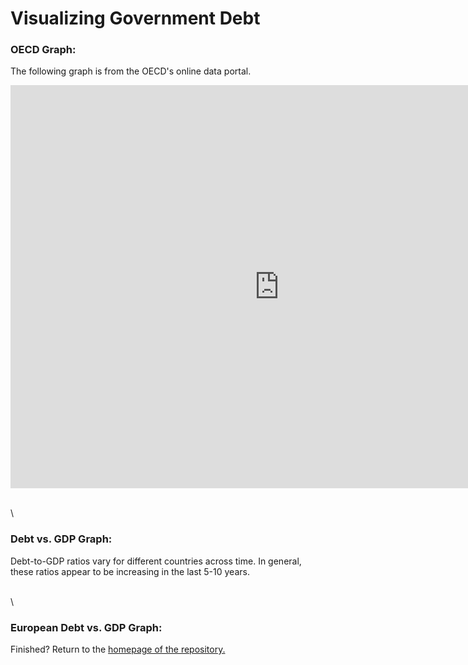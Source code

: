 # Visualizing Government Debt 

### OECD Graph:
The following graph is from the OECD's online data portal. 

<iframe src="https://data.oecd.org/chart/6O87" width="860" height="645" style="border: 0" mozallowfullscreen="true" webkitallowfullscreen="true" allowfullscreen="true"><a href="https://data.oecd.org/chart/6O87" target="_blank">OECD Chart: General government debt, Total, % of GDP, Annual, 2019</a></iframe>

\
\


### Debt vs. GDP Graph: 
Debt-to-GDP ratios vary for different countries across time. In general, these ratios appear to be increasing in the last 5-10 years. 

<div class="flourish-embed flourish-chart" data-src="visualisation/11132696"><script src="https://public.flourish.studio/resources/embed.js"></script></div>

\
\

### European Debt vs. GDP Graph: 

<div class="flourish-embed flourish-scatter" data-src="visualisation/11140377"><script src="https://public.flourish.studio/resources/embed.js"></script></div>

Finished? Return to the [homepage of the repository.](README.md)
